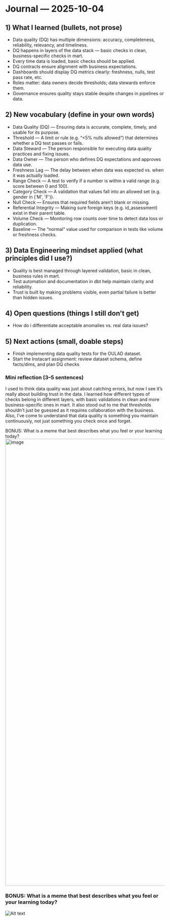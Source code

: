 # Journal — 2025-10-04 

## 1) What I learned (bullets, not prose)
- Data quality (DQ) has multiple dimensions: accuracy, completeness, reliability, relevancy, and timeliness.
- DQ happens in layers of the data stack — basic checks in clean, business-specific checks in mart.
- Every time data is loaded, basic checks should be applied.
- DQ contracts ensure alignment with business expectations.
- Dashboards should display DQ metrics clearly: freshness, nulls, test pass rate, etc.
- Roles matter: data owners decide thresholds; data stewards enforce them.
- Governance ensures quality stays stable despite changes in pipelines or data.

## 2) New vocabulary (define in your own words)
- Data Quality (DQ) — Ensuring data is accurate, complete, timely, and usable for its purpose.
- Threshold — A limit or rule (e.g. “<5% nulls allowed”) that determines whether a DQ test passes or fails.
- Data Steward — The person responsible for executing data quality practices and fixing issues.
- Data Owner — The person who defines DQ expectations and approves data use.
- Freshness Lag — The delay between when data was expected vs. when it was actually loaded.
- Range Check — A test to verify if a number is within a valid range (e.g. score between 0 and 100).
- Category Check — A validation that values fall into an allowed set (e.g. gender in ('M', 'F')).
- Null Check — Ensures that required fields aren’t blank or missing.
- Referential Integrity — Making sure foreign keys (e.g. id_assessment) exist in their parent table.
- Volume Check — Monitoring row counts over time to detect data loss or duplication.
- Baseline — The “normal” value used for comparison in tests like volume or freshness checks.

## 3) Data Engineering mindset applied (what principles did I use?)
- Quality is best managed through layered validation, basic in clean, business rules in mart.
- Test automation and documentation in dbt help maintain clarity and reliability.
- Trust is built by making problems visible, even partial failure is better than hidden issues.


## 4) Open questions (things I still don’t get)
- How do i differentiate acceptable anomalies vs. real data issues?


## 5) Next actions (small, doable steps)
- Finish implementing data quality tests for the OULAD dataset.
- Start the Instacart assignment: review dataset schema, define facts/dims, and plan DQ checks


### Mini reflection (3–5 sentences)
I used to think data quality was just about catching errors, but now I see it’s really about building trust in the data. I learned how different types of checks belong in different layers, with basic validations in clean and more business-specific ones in mart. It also stood out to me that thresholds shouldn’t just be guessed as it requires collaboration with the business. Also, I’ve come to understand that data quality is something you maintain continuously, not just something you check once and forget.


BONUS: What is a meme that best describes what you feel or your learning today?
<img width="1179" height="1412" alt="image" src="https://github.com/user-attachments/assets/acad7112-b617-4005-893a-92713bdf43c2" />




### BONUS: What is a meme that best describes what you feel or your learning today?

![Alt text](../assets/meme.png "what is a data engineer?")
